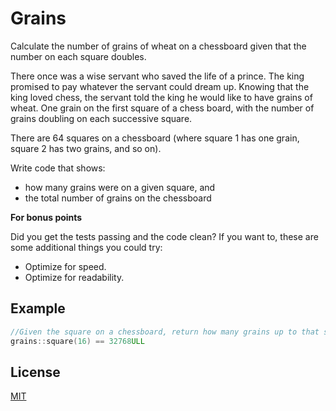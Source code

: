 # Grains

Calculate the number of grains of wheat on a chessboard given that the number on each square doubles.

There once was a wise servant who saved the life of a prince. The king promised to pay whatever the servant could dream up. Knowing that the king loved chess, the servant told the king he would like to have grains of wheat. One grain on the first square of a chess board, with the number of grains doubling on each successive square.

There are 64 squares on a chessboard (where square 1 has one grain, square 2 has two grains, and so on).

Write code that shows:

* how many grains were on a given square, and
* the total number of grains on the chessboard

**For bonus points**

Did you get the tests passing and the code clean? If you want to, these are some additional things you could try:

* Optimize for speed.
* Optimize for readability.

## Example

```cpp
//Given the square on a chessboard, return how many grains up to that square
grains::square(16) == 32768ULL
```

## License
[MIT](https://choosealicense.com/licenses/mit/)
